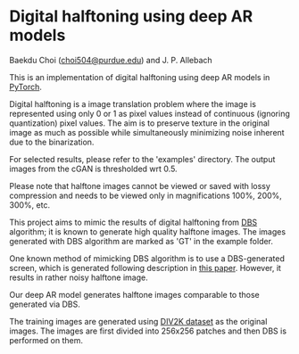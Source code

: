 # Digital halftoning using deep AR models

Baekdu Choi (choi504@purdue.edu) and J. P. Allebach

This is an implementation of digital halftoning using deep AR models in [PyTorch](https://pytorch.org/). 

Digital halftoning is a image translation problem where the image is represented using only 0 or 1 as pixel values instead of continuous (ignoring quantization) pixel values.
The aim is to preserve texture in the original image as much as possible while simultaneously minimizing noise inherent due to the binarization.

For selected results, please refer to the 'examples' directory. The output images from the cGAN is thresholded wrt 0.5.

Please note that halftone images cannot be viewed or saved with lossy compression and needs to be viewed only in magnifications 100%, 200%, 300%, etc.



This project aims to mimic the results of digital halftoning from [DBS](https://ieeexplore.ieee.org/document/877215) algorithm; it is known to generate high quality halftone images.
The images generated with DBS algorithm are marked as 'GT' in the example folder.

One known method of mimicking DBS algorithm is to use a DBS-generated screen, which is generated following description in [this paper](https://ieeexplore.ieee.org/document/559555). However, it results in rather noisy halftone image.

Our deep AR model generates halftone images comparable to those generated via DBS.


The training images are generated using [DIV2K dataset](https://data.vision.ee.ethz.ch/cvl/DIV2K/) as the original images. The images are first divided into 256x256 patches and then DBS is performed on them.


